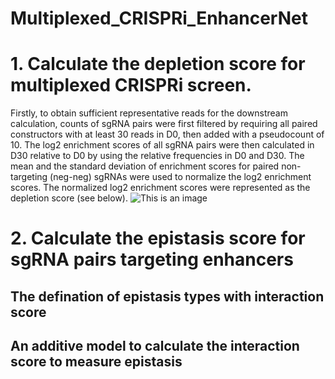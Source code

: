 # Multiplexed_CRISPRi_EnhancerNet
# 1. Calculate the depletion score for multiplexed CRISPRi screen.
Firstly, to obtain sufficient representative reads for the downstream calculation, counts of sgRNA pairs were first filtered by requiring all paired constructors with at least 30 reads in D0, then added with a pseudocount of 10. The log2 enrichment scores of all sgRNA pairs were then calculated in D30 relative to D0 by using the relative frequencies in D0 and D30. The mean and the standard deviation of enrichment scores for paired non-targeting (neg-neg) sgRNAs were used to normalize the log2 enrichment scores. The normalized log2 enrichment scores were represented as the depletion score (see below).
![This is an image](https://myoctocat.com/assets/images/base-octocat.svg)
# 2. Calculate the epistasis score for sgRNA pairs targeting enhancers
## The defination of epistasis types with interaction score
## An additive model to calculate the interaction score to measure epistasis 
